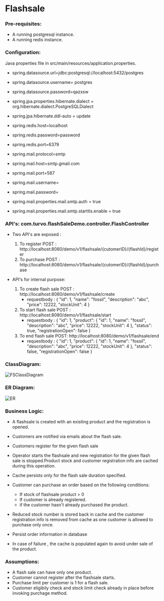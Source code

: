 # Flashsale

### Pre-requisites:

* A running postgresql instance.
* A running redis instance.

### Configuration:

Java properties file in src/main/resources/application.properties.

* spring.datasource.url=jdbc:postgresql://localhost:5432/postgres
* spring.datasource.username= postgres
* spring.datasource.password=qazxsw
* spring.jpa.properties.hibernate.dialect = org.hibernate.dialect.PostgreSQLDialect
* spring.jpa.hibernate.ddl-auto = update

* spring.redis.host=localhost
* spring.redis.password=password
* spring.redis.port=6379

* spring.mail.protocol=smtp
* spring.mail.host=smtp.gmail.com
* spring.mail.port=587
* spring.mail.username=
* spring.mail.password=
* spring.mail.properties.mail.smtp.auth = true
* spring.mail.properties.mail.smtp.starttls.enable = true

### API's: com.turvo.flashSaleDemo.controller.FlashController 
* Two API's are exposed :
  1. To register  POST : http://localhost:8080/demo/v1/flashsale/{cutomerID}/{flashId}/register
  2. To purchase POST : http://localhost:8080/demo/v1/flashsale/{cutomerID}/{flashId}/purchase
  
* API's for internal purpose:
  1. To create flash sale POST : http://localhost:8080/demo/v1/flashsale/create
     - requestbody : {
                      "id": 1,
                      "name": "fossil",
"description": "abc",
"price": 12222,
"stockUnit": 4
}
  2. To start flash sale POST : http://localhost:8080/demo/v1/flashsale/start
     - requestbody : {
                      "id": 1,
                      "product": {
                      "id": 1,
                      "name": "fossil",
"description": "abc",
"price": 12222,
"stockUnit": 4
},
"status": true,
"registrationOpen": false
}
  3. To end flash sale POST: http://localhost:8080/demo/v1/flashsale/end
     - requestbody : {
                      "id": 1,
                      "product": {
                      "id": 1,
                      "name": "fossil",
"description": "abc",
"price": 12222,
"stockUnit": 4
},
"status": false,
"registrationOpen": false
}


### ClassDiagram:
![FSClassDiagram](https://user-images.githubusercontent.com/54669278/65026103-7fbc3880-d955-11e9-92f7-a7536d85bec6.jpg)
### ER Diagram: 
![ER](https://user-images.githubusercontent.com/54669278/65026765-cfe7ca80-d956-11e9-97af-41ba18a936a9.png)

### Business Logic: 

* A flashsale is created with an existing product and the registration is opened.
* Customers are notified via emails about the flash sale.
* Customers register for the given flash sale
* Operator starts the flashsale and new registration for the given flash sale is stopped.Product stock and customer registration info are cached during this operation.
* Cache persists only for the flash sale duration specified.
* Customer can purchase an order based on the following conditions:
    - If stock of flashsale product > 0
    - If customer is already registered.
    - if the customer hasn't already purchased the product.

* Reduced stock number is stored back in cache and the customer registration info is removed from cache as one customer is allowed to purchase only once.
* Persist order information in database
* In case of failure , the cache is populated again to avoid under sale of the product.

### Assumptions:
* A flash sale can have only one product.
* Customer cannot register after the flashsale starts.
* Purchase limit per customer is 1 for a flash sale.
* Customer eligibily check and stock limit check already in place before invoking purchage method.

